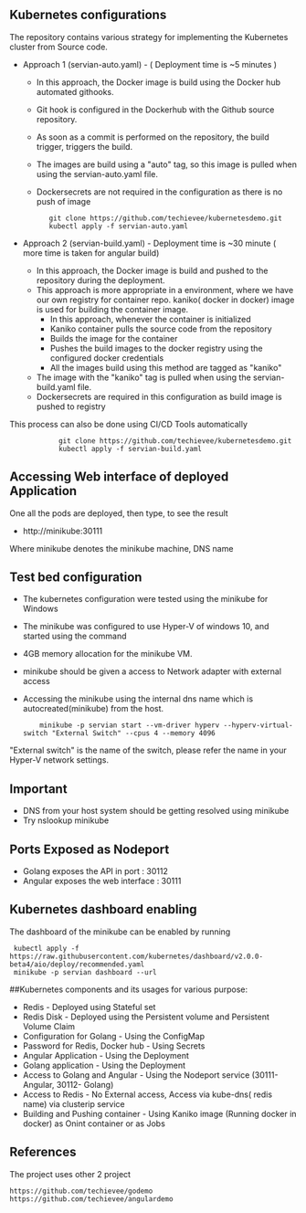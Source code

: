 ## Kubernetes configurations

The repository contains various strategy for implementing the Kubernetes cluster from Source code.

* Approach 1 (servian-auto.yaml) -  ( Deployment time is ~5 minutes )
    - In this approach, the Docker image is build using the Docker hub automated githooks.  
    - Git hook is configured in the Dockerhub with the Github source repository.
    - As soon as a commit is performed on the repository, the build trigger, triggers the build.
    - The images are build using a "auto" tag, so this image is pulled when using the servian-auto.yaml file.
    - Dockersecrets are not required in the configuration as there is no push of image
 
             git clone https://github.com/techievee/kubernetesdemo.git
             kubectl apply -f servian-auto.yaml
    
* Approach 2 (servian-build.yaml) -   Deployment time is ~30 minute ( more time is taken for angular build)

    - In this approach, the Docker image is build and pushed to the repository during the deployment.
    - This approach is more appropriate in a environment, where we have our own registry for container repo.
 kaniko( docker in docker) image is used for building the container image.
        - In this approach, whenever the container is initialized
        - Kaniko container pulls the source code from the repository
        - Builds the image for the container
        - Pushes the build images to the docker registry using the configured docker credentials
        - All the images build using this method are tagged as "kaniko"
    - The image with the "kaniko" tag is pulled when using the servian-build.yaml file.
    - Dockersecrets are required in this configuration as build image is pushed to registry

This process can also be done using CI/CD Tools automatically

    
                git clone https://github.com/techievee/kubernetesdemo.git
                kubectl apply -f servian-build.yaml
 
## Accessing Web interface of deployed Application

One all the pods are deployed, then type, to see the result

* http://minikube:30111

Where minikube denotes the minikube machine, DNS name

## Test bed configuration

- The kubernetes configuration were tested using the minikube for Windows
- The minikube was configured to use Hyper-V of windows 10, and started using the command
- 4GB memory allocation for the minikube VM.
- minikube should be given a access to Network adapter with external access
- Accessing the minikube using the internal dns name which is autocreated(minikube) from the host.

          minikube -p servian start --vm-driver hyperv --hyperv-virtual-switch "External Switch" --cpus 4 --memory 4096
          

"External switch" is the name of the switch, please refer the name in your Hyper-V network settings.

## Important
* DNS from your host system should be getting resolved using minikube
* Try nslookup minikube

## Ports Exposed as Nodeport
* Golang exposes the API in port : 30112
* Angular exposes the web interface : 30111

## Kubernetes dashboard enabling

The dashboard of the minikube can be enabled by running

     kubectl apply -f https://raw.githubusercontent.com/kubernetes/dashboard/v2.0.0-beta4/aio/deploy/recommended.yaml
     minikube -p servian dashboard --url

##Kubernetes components and its usages for various purpose:
   * Redis - Deployed using Stateful set
   * Redis Disk - Deployed using the Persistent volume and Persistent Volume Claim
   * Configuration for Golang - Using the ConfigMap
   * Password for Redis, Docker hub - Using Secrets
   * Angular Application - Using the Deployment
   * Golang application - Using the Deployment
   * Access to Golang and Angular - Using the Nodeport service (30111- Angular, 30112- Golang)
   * Access to Redis - No External access, Access via kube-dns( redis name) via clusterip service
   * Building and Pushing container - Using Kaniko image (Running docker in docker) as Onint container or as Jobs

## References
The project uses other 2 project

    https://github.com/techievee/godemo
    https://github.com/techievee/angulardemo
